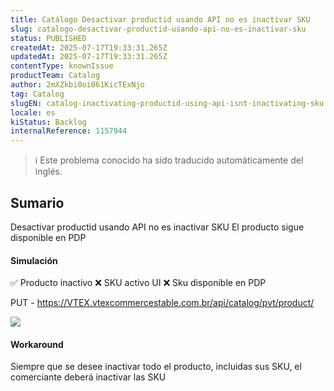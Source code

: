 ```yaml
---
title: Catálogo Desactivar productid usando API no es inactivar SKU
slug: catalogo-desactivar-productid-usando-api-no-es-inactivar-sku
status: PUBLISHED
createdAt: 2025-07-17T19:33:31.265Z
updatedAt: 2025-07-17T19:33:31.265Z
contentType: knownIssue
productTeam: Catalog
author: 2mXZkbi0oi061KicTExNjo
tag: Catalog
slugEN: catalog-inactivating-productid-using-api-isnt-inactivating-sku
locale: es
kiStatus: Backlog
internalReference: 1157944
---
```


>ℹ️ Este problema conocido ha sido traducido automáticamente del inglés.

## Sumario


Desactivar productid usando API no es inactivar SKU
El producto sigue disponible en PDP


#### Simulación



✅️ Producto inactivo
❌️ SKU activo UI
❌️ Sku disponible en PDP

PUT - https://VTEX.vtexcommercestable.com.br/api/catalog/pvt/product/

 ![](https://vtexhelp.zendesk.com/attachments/token/FVMLGum8BwYRG5crfDPmb0Gef/?name=image.png)


#### Workaround


Siempre que se desee inactivar todo el producto, incluidas sus SKU, el comerciante deberá inactivar las SKU


